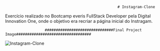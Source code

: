                                                        # Instagram-Clone
Exercício realizado no Bootcamp everis FullStack Developer pela Digital Innovation One, onde o objetivo era recriar a página inicial do Instragam.

                      ###############################Final Project Image##################################



![Instagram-Clone](https://user-images.githubusercontent.com/49037523/97247029-8e725180-17dd-11eb-8847-609dda873aab.png)
